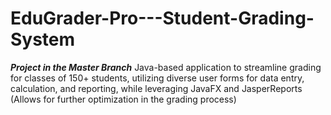 # EduGrader-Pro---Student-Grading-System
***Project in the Master Branch***
 Java-based application to streamline grading for classes of 150+ students, utilizing diverse user forms for data entry, calculation, and reporting, while leveraging JavaFX and JasperReports (Allows for further optimization in the grading process)
